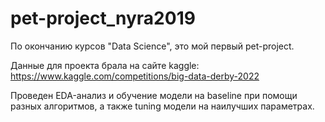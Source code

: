 # pet-project_nyra2019

По окончанию курсов "Data Science", это мой первый pet-project. 

Данные для проекта брала на сайте kaggle:
https://www.kaggle.com/competitions/big-data-derby-2022

Проведен EDA-анализ и обучение модели на baseline при  помощи разных алгоритмов, 
а также tuning модели на наилучших параметрах.
